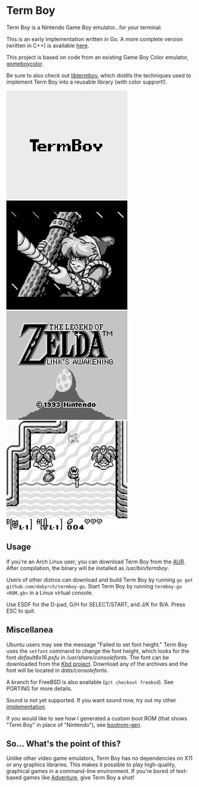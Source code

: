 Term Boy
========

Term Boy is a Nintendo Game Boy emulator...for your terminal.

This is an early implementation written in Go. A more complete version (written
in C++) is available [here](https://github.com/dobyrch/termboy).

This project is based on code from an existing Game Boy Color emulator,
[gomeboycolor](https://github.com/djhworld/gomeboycolor).

Be sure to also check out [libtermboy](https://github.com/dobyrch/libtermboy), which distills the techniques used to implement Term Boy into a reusable library (with color support!).

![Boot](screenshots/screen_0.png)
![Intro](screenshots/screen_1.png)
![Title](screenshots/screen_2.png)
![Gameplay](screenshots/screen_3.png)

Usage
-----

If you're an Arch Linux user, you can download Term Boy from the
[AUR](https://aur.archlinux.org/packages/termboy).  After compilation, the
binary will be installed as */usr/bin/termboy*.

Users of other distros can download and build Term Boy by running
`go get github.com/dobyrch/termboy-go`.  Start Term Boy by running
`termboy-go <ROM.gb>` in a Linux virtual console.

Use ESDF for the D-pad, G/H for SELECT/START, and J/K for B/A.  Press ESC to quit.

Miscellanea
-----------

Ubuntu users may see the message "Failed to set font height."  Term Boy uses
the `setfont` command to change the font height, which looks for the font
*default8x16.psfu* in */usr/share/consolefonts*.  The font can be downloaded from
the [Kbd project](http://kbd-project.org/download/).  Download any of the
archives and the font will be located in *data/consolefonts*.

A branch for FreeBSD is also available (`git checkout freebsd`).  See PORTING
for more details.

Sound is not yet supported.  If you want sound now, try out my other
[implementation](https://github.com/dobyrch/termboy).

If you would like to see how I generated a custom boot ROM (that shows "Term Boy"
in place of "Nintendo"), see
[bootrom-gen](https://github.com/dobyrch/bootrom-gen).

So... What's the point of this?
-------------------------------

Unlike other video game emulators, Term Boy has *no* dependencies on X11 or
any graphics libraries.  This makes it possible to play high-quality, graphical
games in a command-line environment.  If you're bored of text-based games like
[Adventure](https://en.wikipedia.org/wiki/Colossal_Cave_Adventure), give Term
Boy a shot!
